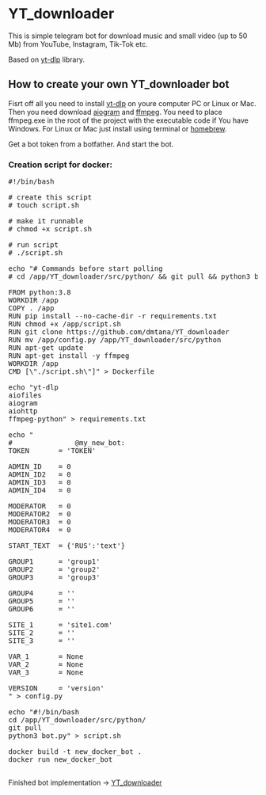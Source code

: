 # YT_downloader

This is simple telegram bot for download music and small video (up to 50 Mb) from YouTube, Instagram, Tik-Tok etc. 

Based on <a href="https://github.com/yt-dlp/yt-dlp">yt-dlp</a> library.

<h2>How to create your own YT_downloader bot</h2>

Fisrt off all you need to install <a href="https://github.com/yt-dlp/yt-dlp">yt-dlp</a> on youre computer PC or Linux or Mac. 
Then you need download <a href="https://github.com/aiogram/aiogram">aiogram</a> and <a href="https://ffmpeg.org/" class="link">ffmpeg</a>. 
You need to place ffmpeg.exe in the root of the project with the executable code if You have Windows. 
For Linux or Mac just install using terminal or <a href="https://brew.sh/">homebrew</a>. 

Get a bot token from a botfather. And start the bot.

<h3>Creation script for docker:</h3>

<pre >
#!/bin/bash

# create this script
# touch script.sh

# make it runnable
# chmod +x script.sh

# run script
# ./script.sh

echo "# Commands before start polling
# cd /app/YT_downloader/src/python/ && git pull && python3 bot.py
  
FROM python:3.8
WORKDIR /app
COPY . /app
RUN pip install --no-cache-dir -r requirements.txt
RUN chmod +x /app/script.sh
RUN git clone https://github.com/dmtana/YT_downloader
RUN mv /app/config.py /app/YT_downloader/src/python
RUN apt-get update
RUN apt-get install -y ffmpeg
WORKDIR /app
CMD [\"./script.sh\"]" > Dockerfile

echo "yt-dlp
aiofiles
aiogram
aiohttp
ffmpeg-python" > requirements.txt

echo "
# 			    @my_new_bot:
TOKEN       = 'TOKEN'

ADMIN_ID    = 0
ADMIN_ID2   = 0
ADMIN_ID3   = 0
ADMIN_ID4   = 0

MODERATOR   = 0
MODERATOR2  = 0
MODERATOR3  = 0
MODERATOR4  = 0

START_TEXT  = {'RUS':'text'}

GROUP1      = 'group1'
GROUP2      = 'group2'
GROUP3      = 'group3'

GROUP4      = ''
GROUP5      = ''
GROUP6      = ''

SITE_1      = 'site1.com'
SITE_2      = ''
SITE_3      = ''

VAR_1       = None
VAR_2       = None
VAR_3       = None

VERSION     = 'version'
" > config.py

echo "#!/bin/bash
cd /app/YT_downloader/src/python/ 
git pull 
python3 bot.py" > script.sh

docker build -t new_docker_bot .
docker run new_docker_bot
  </pre>  

Finished bot implementation -> <a href="https://t.me/TestTelegramBot001_bot">YT_downloader</a>
